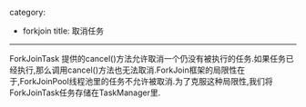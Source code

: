 category: 
- forkjoin
title: 取消任务
---
ForkJoinTask 提供的cancel()方法允许取消一个仍没有被执行的任务.如果任务已经执行,那么调用cancel()方法也无法取消.ForkJoin框架的局限性在于,ForkJoinPool线程池里的任务不允许被取消.为了克服这种局限性,我们将ForkJoinTask任务存储在TaskManager里.

